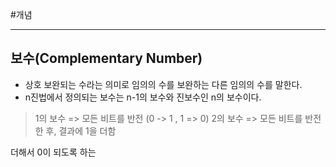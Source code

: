 #개념

---
## 보수(Complementary Number)


- 상호 보완되는 수라는 의미로 임의의 수를 보완하는 다른 임의의 수를 말한다. 
- n진법에서 정의되는 보수는 n-1의 보수와 진보수인 n의 보수이다.


> 1의 보수 => 모든 비트를 반전 (0 -> 1 , 1 => 0)
> 2의 보수 => 모든 비트를 반전한 후, 결과에 1을 더함

더해서 0이 되도록 하는 